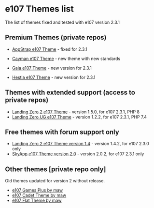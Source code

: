 # e107 Themes list

The list of themes fixed and tested with e107 version 2.3.1

## Premium Themes (private repos)

* [AppStrap e107 Theme](https://github.com/e107-Appstrap-theme) - fixed for 2.3.1

* [Cayman e107 Theme](https://github.com/e107-Cayman-theme) - new theme with new standards

* [Gaia e107 Theme](https://github.com/e107-Gaia-Hestia-themes) - new version for 2.3.1
* [Hestia e107 Theme](https://github.com/e107-Gaia-Hestia-themes) - new version for 2.3.1
 

## Themes with extended support (access to private repos)

* [Landing Zero 2 e107 Theme](https://github.com/e107-themes/Landing-Zero-2-version-1.5) - version 1.5.0, for e107 2.3.1, PHP 8 
* [Landing Zero UG e107 Theme](https://github.com/e107-themes/LZ-theme-for-urbangamers) - version 1.2.2, for e107 2.3.1, PHP 7.4 

 

## Free themes with forum support only 

* [Landing Zero 2 e107 Theme version 1.4](https://github.com/e107-themes/Landing-Zero-2-version-1.4) - version 1.4.2, for e107 2.3.0 only
* [SkyApp e107 Theme version 2.0](https://github.com/e107-themes/skyapp-e107-theme) - version 2.0.2, for e107 2.3.1 only


## Other themes [private repo only]
Old themes updated for version 2 without release.

* [e107 Games Plus by maw](https://github.com/e107-themes/e107-Games-Plus-maw-theme)  
* [e107 Cadet Theme by maw](https://github.com/e107-themes/e107-Cadet-Plus-maw-theme)  
* [e107 Flat Theme by maw](https://github.com/e107-themes/e107-Flat-maw-theme) 

